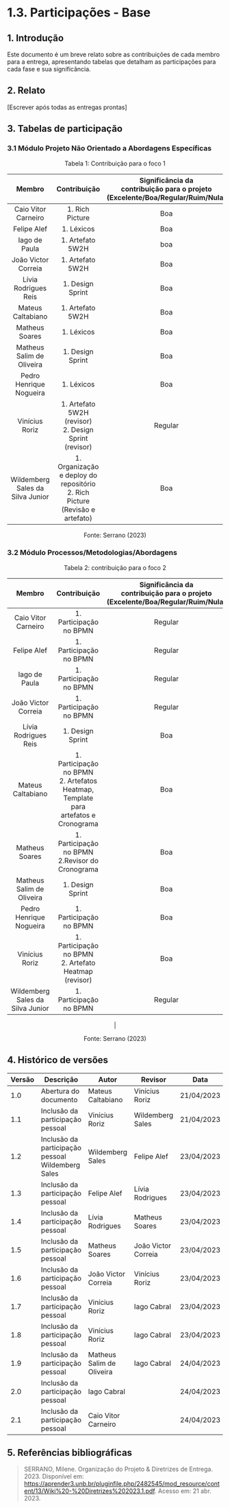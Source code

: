 # 1.3. Participações - Base

## 1. Introdução

Este documento é um breve relato sobre as contribuições de cada membro para a entrega, apresentando tabelas que detalham as participações para cada fase e sua significância.

## 2. Relato

[Escrever após todas as entregas prontas]

## 3. Tabelas de participação

### 3.1 Módulo Projeto Não Orientado a Abordagens Específicas

<center>
    <p style="font-size: 14px">Tabela 1: Contribuição para o foco 1</p>

|              Membro              |   Contribuição             | Significância da <br> contribuição para o projeto <br> (Excelente/Boa/Regular/Ruim/Nula) |
| :------------------------------: | :------------------------: | :--------------------------------------------------------------------------------------: |
|       Caio Vitor Carneiro        |  1. Rich Picture               |                                           Boa                                           |
|           Felipe Alef            | 1. Léxicos                  |                                 Boa                                                      |
|          Iago de Paula           |    1. Artefato 5W2H    |            boa   |
|       João Victor Correia        |    1. Artefato 5W2H                        |  Boa                                                                                        |
|       Lívia Rodrigues Reis       | 1. Design Sprint           |                       Boa                                                                |
|        Mateus Caltabiano         | 1. Artefato 5W2H           |                                           Boa                                            |
|          Matheus Soares          | 1. Léxicos                 |                                           Boa                                            |
|    Matheus Salim de Oliveira     | 1. Design Sprint           |                                          Boa                                             |
|     Pedro Henrique Nogueira      |  1. Léxicos                              |                          Boa                                                                |
|          Vinícius Roriz          | 1. Artefato 5W2H (revisor) <br> 2. Design Sprint (revisor)|                                           Regular                                        |
| Wildemberg Sales da Silva Junior | 1. Organização e deploy do repositório </br> 2. Rich Picture (Revisão e artefato)   |   Boa    |

<p style="font-size: 14px">Fonte: Serrano (2023)</p>
    
</center>

### 3.2 Módulo Processos/Metodologias/Abordagens

<center>
    <p style="font-size: 14px">Tabela 2: contribuição para o foco 2</p>

|              Membro              |                                      Contribuição                                       | Significância da <br> contribuição para o projeto <br>(Excelente/Boa/Regular/Ruim/Nula) |
| :------------------------------: | :-------------------------------------------------------------------------------------: | :-------------------------------------------------------------------------------------: |
|       Caio Vitor Carneiro        |          1. Participação no BPMN                                                                            |                                          Regular                                           |
|           Felipe Alef            |           1. Participação no BPMN                                                                              |    Regular                                                                                     |
|          Iago de Paula           | 1. Participação no BPMN  |    Regular |
|       João Victor Correia        |                                                                                1. Participação no BPMN           |   Regular                                                                                      |
|       Lívia Rodrigues Reis       | 1. Design Sprint       |                                      Boa                |
|        Mateus Caltabiano         | 1. Participação no BPMN <br> 2. Artefatos Heatmap, Template para artefatos e Cronograma |                                           Boa                                           |
|          Matheus Soares          | 1. Participação no BPMN <br> 2.Revisor do Cronograma                                                                                        |                                      Boa                                                |
|    Matheus Salim de Oliveira     |    1. Design Sprint                   |          Boa                                                                               |
|     Pedro Henrique Nogueira      |    1. Participação no BPMN                                                                                     |                                                                                Boa         |
|          Vinícius Roriz          | 1. Participação no BPMN <br> 2. Artefato Heatmap (revisor)                              |                                           Boa                                           |
| Wildemberg Sales da Silva Junior |  1. Participação no BPMN  | Regular |
| 
<p style="font-size: 14px">Fonte: Serrano (2023)</p>
</center>

## 4. Histórico de versões

| Versão | Descrição             | Autor             | Revisor | Data       |
| ------ | --------------------- | ----------------- | ------- | ---------- |
| 1.0    | Abertura do documento | Mateus Caltabiano | Vinícius Roriz        | 21/04/2023 |
| 1.1    | Inclusão da participação pessoal | Vinícius Roriz |     Wildemberg Sales          | 21/04/2023 |
| 1.2 | Inclusão da participação pessoal Wildemberg Sales |  Wildemberg Sales |    Felipe Alef     | 23/04/2023 |
| 1.3 | Inclusão da participação pessoal |  Felipe Alef |    Lívia Rodrigues     | 23/04/2023 |
| 1.4 | Inclusão da participação pessoal |  Lívia Rodrigues |  Matheus Soares      | 23/04/2023 |
| 1.5 | Inclusão da participação pessoal |  Matheus Soares  |  João Victor Correia      | 23/04/2023 |
| 1.6 | Inclusão da participação pessoal |  João Victor Correia  |  Vinícius Roriz      | 23/04/2023 |
| 1.7 | Inclusão da participação pessoal |  Vinícius Roriz  |   Iago Cabral | 23/04/2023 |
| 1.8| Inclusão da participação pessoal |  Vinícius Roriz  |    Iago Cabral    | 23/04/2023 |
| 1.9| Inclusão da participação pessoal | Matheus Salim de Oliveira |   Iago Cabral     | 24/04/2023 |
| 2.0| Inclusão da participação pessoal | Iago Cabral |          | 24/04/2023 |
| 2.1| Inclusão da participação pessoal | Caio Vitor Carneiro |          | 24/04/2023 |

## 5. Referências bibliográficas

> SERRANO, Milene. Organização do Projeto & Diretrizes de Entrega. 2023. Disponível em: https://aprender3.unb.br/pluginfile.php/2482545/mod_resource/content/13/Wiki%20-%20Diretrizes%202023.1.pdf. Acesso em: 21 abr. 2023.
